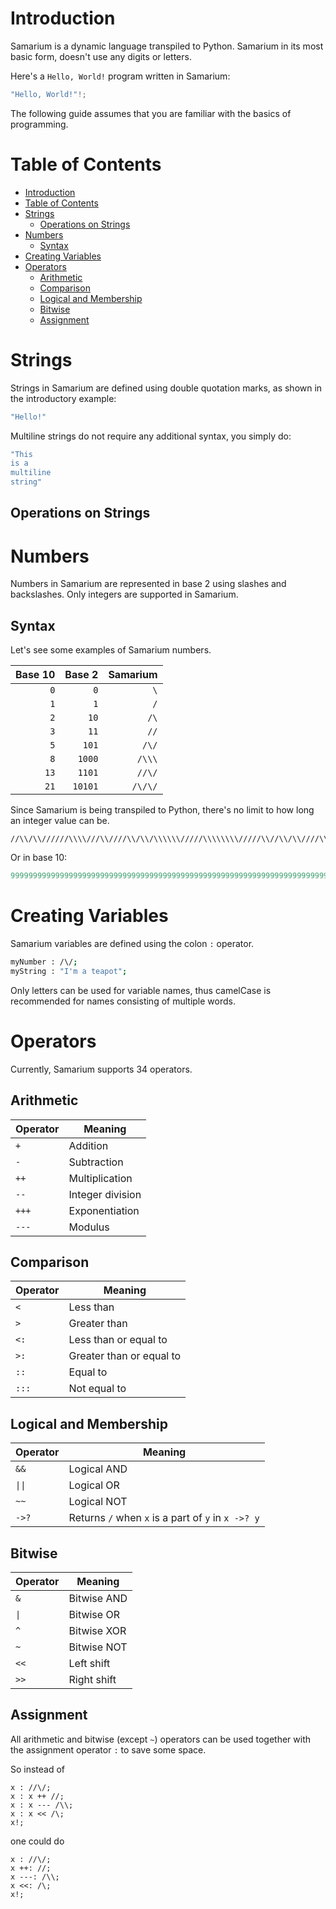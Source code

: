 # Introduction

Samarium is a dynamic language transpiled to Python. Samarium in its most basic form, doesn't use any digits or letters.

Here's a `Hello, World!` program written in Samarium:
```rs
"Hello, World!"!;
```

The following guide assumes that you are familiar with the basics of programming.

# Table of Contents
- [Introduction](#introduction)
- [Table of Contents](#table-of-contents)
- [Strings](#strings)
  - [Operations on Strings](#operations-on-strings)
- [Numbers](#numbers)
  - [Syntax](#syntax)
- [Creating Variables](#creating-variables)
- [Operators](#operators)
  - [Arithmetic](#arithmetic)
  - [Comparison](#comparison)
  - [Logical and Membership](#logical-and-membership)
  - [Bitwise](#bitwise)
  - [Assignment](#assignment)

# Strings
Strings in Samarium are defined using double quotation marks, as shown in the introductory example:
```rs
"Hello!"
```
Multiline strings do not require any additional syntax, you simply do:
```rs
"This
is a
multiline
string"
```
## Operations on Strings
<!-- todo: concatenation with +, cloning with ++,  -->

# Numbers
Numbers in Samarium are represented in base 2 using slashes and backslashes. Only integers are supported in Samarium.

## Syntax
Let's see some examples of Samarium numbers.

<center>

Base 10 | Base 2  | Samarium
---:    | ---:    | ---:
`0`     | `0`     | `\`
`1`     | `1`     | `/`
`2`     | `10`    | `/\`
`3`     | `11`    | `//`
`5`     | `101`   | `/\/`
`8`     | `1000`  | `/\\\`
`13`    | `1101`  | `//\/`
`21`    | `10101` | `/\/\/`

</center>

Since Samarium is being transpiled to Python, there's no limit to how long an integer value can be.

```
//\\/\\//////\\\\///\\////\\/\\/\\\\\\/////\\\\\\\\/////\\//\\/\\////\\////////\\////\\///\\\\\\\\//\\\\//\\///\\/\\\\\\/\\////\\//\\\\/\\\\/\\////\\/////\\/\\\\/\\\\\\\\\\//\\\\\\//\\\\/\\/\\\\//\\\\\\///\\/\\\\\\/\\\\\\/\\\\///\\//\\\\/\\\\//\\\\///\\//\\\\\\\\\\\\////////////////////////////////////////////////////////////////////////////////
```
Or in base 10: 
```py
99999999999999999999999999999999999999999999999999999999999999999999999999999999
```

# Creating Variables

Samarium variables are defined using the colon `:` operator.
```bash
myNumber : /\/;
myString : "I'm a teapot";
```
Only letters can be used for variable names, thus camelCase is recommended for names consisting of multiple words.

# Operators
Currently, Samarium supports 34 operators.

## Arithmetic

<center>

Operator | Meaning
--- | ---
`+` | Addition
`-` | Subtraction
`++` | Multiplication
`--` | Integer division
`+++` | Exponentiation
`---` | Modulus

</center>

## Comparison

<center>

Operator | Meaning
--- | ---
`<` | Less than
`>` | Greater than
`<:` | Less than or equal to
`>:` | Greater than or equal to
`::` | Equal to
`:::` | Not equal to

</center>

## Logical and Membership

<center>

Operator | Meaning
--- | ---
`&&` | Logical AND
`\|\|` | Logical OR
`~~` | Logical NOT
`->?` | Returns `/` when `x` is a part of `y` in `x ->? y`

</center>

## Bitwise

<center>

Operator | Meaning
--- | ---
`&` | Bitwise AND
`\|` | Bitwise OR
`^` | Bitwise XOR
`~` | Bitwise NOT
`<<` | Left shift
`>>` | Right shift

</center>

## Assignment

All arithmetic and bitwise (except `~`) operators can be used together with the assignment operator `:` to save some space.

So instead of
```
x : //\/;
x : x ++ //;
x : x --- /\\;
x : x << /\;
x!;
```
one could do
```
x : //\/;
x ++: //;
x ---: /\\;
x <<: /\;
x!;
```
